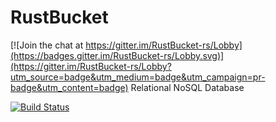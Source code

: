# RustBucket

[![Join the chat at https://gitter.im/RustBucket-rs/Lobby](https://badges.gitter.im/RustBucket-rs/Lobby.svg)](https://gitter.im/RustBucket-rs/Lobby?utm_source=badge&utm_medium=badge&utm_campaign=pr-badge&utm_content=badge)
Relational NoSQL Database

[![Build Status](https://travis-ci.org/TheDreadPirateRoberts/RustBucket.svg?branch=master)](https://travis-ci.org/TheDreadPirateRoberts/RustBucket)
